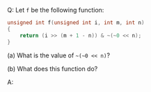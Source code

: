 Q: Let `f` be the following function:

```c
unsigned int f(unsigned int i, int m, int n)
{
    return (i >> (m + 1 - n)) & ~(~0 << n);
}
```

(a) What is the value of `~(~0 << n)`?

(b) What does this function do?

A:
